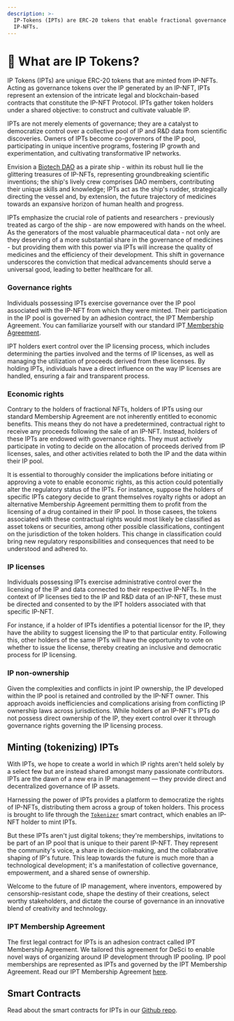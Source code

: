```yaml
---
description: >-
  IP-Tokens (IPTs) are ERC-20 tokens that enable fractional governance over
  IP-NFTs.
---
```


# 💊 What are IP Tokens?

IP Tokens (IPTs) are unique ERC-20 tokens that are minted from IP-NFTs. Acting as governance tokens over the IP generated by an IP-NFT, IPTs represent an extension of the intricate legal and blockchain-based contracts that constitute the IP-NFT Protocol. IPTs gather token holders under a shared objective: to construct and cultivate valuable IP.

IPTs are not merely elements of governance; they are a catalyst to democratize control over a collective pool of IP and R\&D data from scientific discoveries. Owners of IPTs become co-governors of the IP pool, participating in unique incentive programs, fostering IP growth and experimentation, and cultivating transformative IP networks.

Envision a [Biotech DAO](https://docs.molecule.to/bio.xyz/biodao-bible/biodaos#biodaos) as a pirate ship - within its robust hull lie the glittering treasures of IP-NFTs, representing groundbreaking scientific inventions; the ship's lively crew comprises DAO members, contributing their unique skills and knowledge; IPTs act as the ship's rudder, strategically directing the vessel and, by extension, the future trajectory of medicines towards an expansive horizon of human health and progress.&#x20;

IPTs emphasize the crucial role of patients and researchers - previously treated as cargo of the ship - are now empowered with hands on the wheel. As the generators of the most valuable pharmaceutical data - not only are they deserving of a more substantial share in the governance of medicines - but providing them with this power via IPTs will increase the quality of medicines and the efficiency of their development. This shift in governance underscores the conviction that medical advancements should serve a universal good, leading to better healthcare for all.

### Governance rights

Individuals possessing IPTs exercise governance over the IP pool associated with the IP-NFT from which they were minted. Their participation in the IP pool is governed by an adhesion contract, the IPT Membership Agreement. You can familiarize yourself with our standard IPT[ Membership Agreement](https://github.com/moleculeprotocol/Legal-Contracts/blob/main/FAM%20Agreements/FAM%20Agreement.pdf).

IPT holders exert control over the IP licensing process, which includes determining the parties involved and the terms of IP licenses, as well as managing the utilization of proceeds derived from these licenses. By holding IPTs, individuals have a direct influence on the way IP licenses are handled, ensuring a fair and transparent process.

### Economic rights

Contrary to the holders of fractional NFTs, holders of IPTs using our standard Membership Agreement are not inherently entitled to economic benefits. This means they do not have a predetermined, contractual right to receive any proceeds following the sale of an IP-NFT. Instead, holders of these IPTs are endowed with governance rights. They must actively participate in voting to decide on the allocation of proceeds derived from IP licenses, sales, and other activities related to both the IP and the data within their IP pool.

It is essential to thoroughly consider the implications before initiating or approving a vote to enable economic rights, as this action could potentially alter the regulatory status of the IPTs. For instance, suppose the holders of specific IPTs category decide to grant themselves royalty rights or adopt an alternative Membership Agreement permitting them to profit from the licensing of a drug contained in their IP pool. In those casees, the tokens associated with these contractual rights would most likely be classified as asset tokens or securities, among other possible classifications, contingent on the jurisdiction of the token holders. This change in classification could bring new regulatory responsibilities and consequences that need to be understood and adhered to.

### IP licenses

Individuals possessing IPTs exercise administrative control over the licensing of the IP and data connected to their respective IP-NFTs. In the context of IP licenses tied to the IP and R\&D data of an IP-NFT, these must be directed and consented to by the IPT holders associated with that specific IP-NFT.

For instance, if a holder of IPTs identifies a potential licensor for the IP, they have the ability to suggest licensing the IP to that particular entity. Following this, other holders of the same IPTs will have the opportunity to vote on whether to issue the license, thereby creating an inclusive and democratic process for IP licensing.

### IP non-ownership

Given the complexities and conflicts in joint IP ownership, the IP developed within the IP pool is retained and controlled by the IP-NFT owner. This approach avoids inefficiencies and complications arising from conflicting IP ownership laws across jurisdictions. While holders of an IP-NFT's IPTs do not possess direct ownership of the IP, they exert control over it through governance rights governing the IP licensing process.

## Minting (tokenizing) IPTs

With IPTs, we hope to create a world in which IP rights aren't held solely by a select few but are instead shared amongst many passionate contributors. IPTs are the dawn of a new era in IP management — they provide direct and decentralized governance of IP assets.&#x20;

Harnessing the power of IPTs provides a platform to democratize the rights of IP-NFTs, distributing them across a group of token holders. This process is brought to life through the [`Tokenizer`](https://github.com/moleculeprotocol/IPNFT/blob/main/src/Tokenizer.sol) smart contract, which enables an IP-NFT holder to mint IPTs.

But these IPTs aren't just digital tokens; they're memberships, invitations to be part of an IP pool that is unique to their parent IP-NFT. They represent the community's voice, a share in decision-making, and the collaborative shaping of IP's future. This leap towards the future is much more than a technological development; it's a manifestation of collective governance, empowerment, and a shared sense of ownership.&#x20;

Welcome to the future of IP management, where inventors, empowered by censorship-resistant code, shape the destiny of their creations, select worthy stakeholders, and dictate the course of governance in an innovative blend of creativity and technology.

### IPT Membership Agreement

The first legal contract for IPTs is an adhesion contract called IPT Membership Agreement. We tailored this agreement for DeSci to enable novel ways of organizing around IP development through IP pooling. IP pool memberships are represented as IPTs and governed by the IPT Membership Agreement. Read our IPT Membership Agreement [here](https://github.com/moleculeprotocol/Legal-Contracts/blob/main/IPT%20Membership%20Agreements/Model%20IPT%20Membership%20Agreement.pdf).&#x20;

## Smart Contracts

Read about the smart contracts for IPTs in our [Github repo](https://github.com/moleculeprotocol/IPNFT/tree/main).

